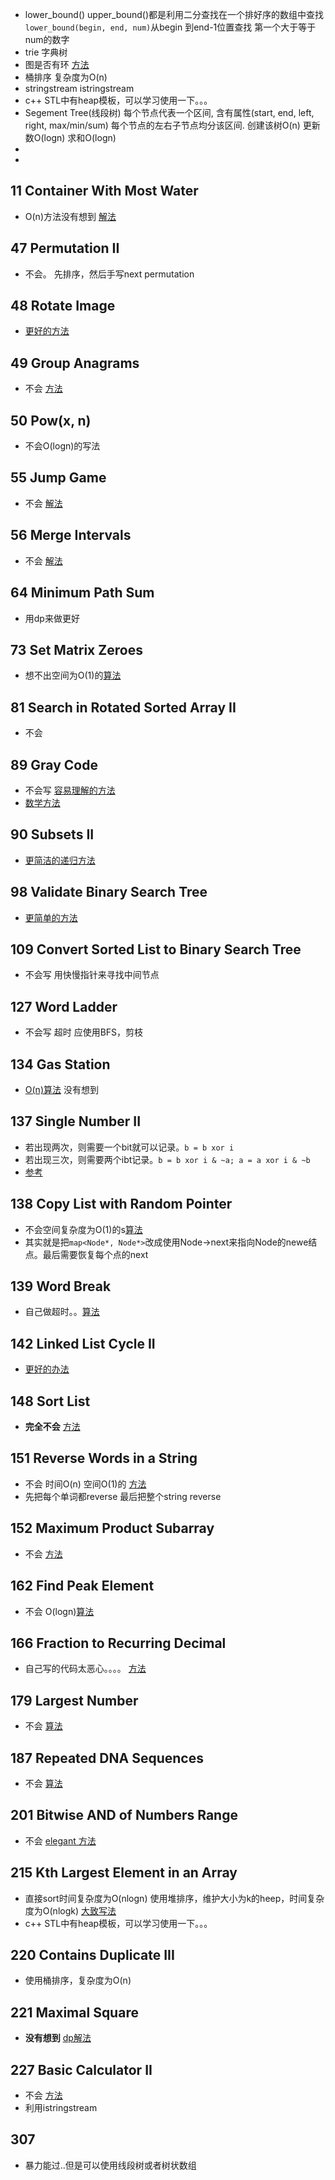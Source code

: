 - lower_bound() upper_bound()都是利用二分查找在一个排好序的数组中查找
  `lower_bound(begin, end, num)`从begin 到end-1位置查找 第一个大于等于num的数字
- trie 字典树
- 图是否有环 [方法](https://www.cnblogs.com/TenosDoIt/p/3644225.html)
- 桶排序 复杂度为O(n)
- stringstream  istringstream
- c++ STL中有heap模板，可以学习使用一下。。。
- Segement Tree(线段树)  每个节点代表一个区间, 含有属性(start, end, left, right, max/min/sum) 每个节点的左右子节点均分该区间. 创建该树O(n) 更新数O(logn) 求和O(logn)
- 
- 


## 11 Container With Most Water
- O(n)方法没有想到  [解法](https://leetcode.com/problems/container-with-most-water/solution/)

## 47 Permutation II
- 不会。 先排序，然后手写next permutation

## 48 Rotate Image
- [更好的方法](https://leetcode.com/problems/rotate-image/discuss/177767/easy-c++-solution-beat-100)

## 49 Group Anagrams
- 不会 [方法](https://leetcode.com/problems/group-anagrams/solution/)

## 50 Pow(x, n)
- 不会O(logn)的写法

## 55 Jump Game
- 不会 [解法](https://leetcode.com/problems/jump-game/solution/)

## 56 Merge Intervals
- 不会 [解法](https://leetcode.com/problems/merge-intervals/solution/)

## 	64 Minimum Path Sum
- 用dp来做更好

## 73 Set Matrix Zeroes
- 想不出空间为O(1)的[算法](https://leetcode.com/problems/set-matrix-zeroes/solution/)

## 81 Search in Rotated Sorted Array II
- 不会

## 89 Gray Code
- 不会写 [容易理解的方法](https://leetcode.com/problems/gray-code/discuss/175438/C++-100-recursive-and-simple)
- [数学方法](https://leetcode.com/problems/gray-code/discuss/175457/C++-Iterative-Solution-Beats-100)

## 90 Subsets II
- [更简洁的递归方法](https://leetcode.com/problems/subsets-ii/discuss/176620/C++-solution-recursive-and-easy)

## 98 Validate Binary Search Tree
- [更简单的方法](https://leetcode.com/problems/validate-binary-search-tree/discuss/179057/Intuitive-Preorder-C++-Beats-100)

## 109 Convert Sorted List to Binary Search Tree
- 不会写  用快慢指针来寻找中间节点

## 127 Word Ladder
- 不会写 超时 应使用BFS，剪枝 

## 134 Gas Station
- [O(n)算法](https://leetcode.com/problems/gas-station/discuss/175196/my-c++-o(n)-solution) 没有想到

## 137 Single Number II
- 若出现两次，则需要一个bit就可以记录。`b = b xor i`
- 若出现三次，则需要两个ibt记录。`b = b xor i & ~a; a = a xor i & ~b`
- [参考](https://leetcode.com/problems/single-number-ii/discuss/167343/topic)

## 138 Copy List with Random Pointer
- 不会空间复杂度为O(1)的s[算法](https://leetcode.com/problems/copy-list-with-random-pointer/solution/)
- 其实就是把`map<Node*, Node*>`改成使用Node->next来指向Node的newe结点。最后需要恢复每个点的next

## 139 Word Break
- 自己做超时。。[算法](https://leetcode.com/problems/word-break/discuss/43814/C++-Dynamic-Programming-simple-and-fast-solution-(4ms)-with-optimization)

## 142 Linked List Cycle II
- [更好的办法](https://leetcode.com/problems/linked-list-cycle-ii/discuss/)

## 148 Sort List
- **完全不会** [方法](https://leetcode.com/problems/sort-list/discuss/46712/Bottom-to-up(not-recurring)-with-o(1)-space-complextity-and-o(nlgn)-time-complextity)

## 151 Reverse Words in a String
- 不会 时间O(n) 空间O(1)的 [方法](https://leetcode.com/problems/reverse-words-in-a-string/discuss/47840/C++-solution-in-place:-runtime-O(n)-memory-O(1))
- 先把每个单词都reverse 最后把整个string reverse

## 152 Maximum Product Subarray
- 不会 [方法](https://leetcode.com/problems/maximum-product-subarray/discuss/48230/Possibly-simplest-solution-with-O(n)-time-complexity)

## 162 Find Peak Element
- 不会 O(logn)[算法](https://leetcode.com/problems/find-peak-element/solution/)

## 166 Fraction to Recurring Decimal
- 自己写的代码太恶心。。。。 [方法](https://leetcode.com/problems/fraction-to-recurring-decimal/discuss/51109/Accepted-cpp-solution-with-explainations)

## 179 Largest Number
- 不会 [算法](https://leetcode.com/problems/largest-number/solution/)

## 187 Repeated DNA Sequences
- 不会 [算法](https://leetcode.com/problems/repeated-dna-sequences/discuss/53877/I-did-it-in-10-lines-of-C++)

## 201 Bitwise AND of Numbers Range
- 不会 [elegant 方法](https://leetcode.com/problems/bitwise-and-of-numbers-range/discuss/56746/One-line-C++-solution)

## 215 Kth Largest Element in an Array
- 直接sort时间复杂度为O(nlogn) 使用堆排序，维护大小为k的heep，时间复杂度为O(nlogk) [大致写法](https://leetcode.com/problems/kth-largest-element-in-an-array/discuss/177587/18-line-Java-Solution-with-heap)
- c++ STL中有heap模板，可以学习使用一下。。。

## 220 Contains Duplicate III
- 使用桶排序，复杂度为O(n)

## 221 Maximal Square
- **没有想到** [dp解法](https://leetcode.com/problems/maximal-square/solution/)

## 227 Basic Calculator II
- 不会 [方法](https://leetcode.com/problems/basic-calculator-ii/discuss/63004/17-lines-C++-easy-20-ms)
- 利用istringstream

## 307
- 暴力能过..但是可以使用线段树或者树状数组